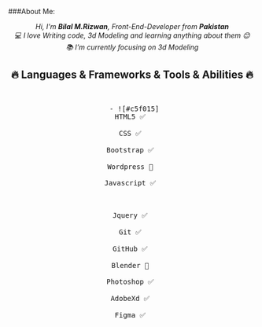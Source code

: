 ###About Me:
<p align="center">
    <i>
        Hi, I'm <b>Bilal M.Rizwan</b>, Front-End-Developer from <b>Pakistan</b> 
        <br>
        💻 I love Writing code, 3d Modeling and learning anything about them 😊
        <br>
        📚 I’m currently focusing on 3d Modeling
    </i>
    <br>
</p>

<h2 align="center">🔥 Languages & Frameworks & Tools & Abilities 🔥</h2><br>

<p align="center">
    <kbd> - ![#c5f015] <br>HTML5 ✅ <br> </kbd>
    <kbd> <br>CSS ✅ <br> </kbd>
    <kbd> <br>Bootstrap ✅ <br> </kbd>
    <kbd> <br>Wordpress 🔎 <br> </kbd>
    <kbd> <br>Javascript ✅ <br> </kbd>
    <br>
    <br>
    <kbd> <br>Jquery ✅ <br> </kbd>
    <kbd> <br>Git ✅ <br> </kbd>
    <kbd> <br>GitHub ✅ <br> </kbd>
    <kbd> <br>Blender 🔎 <br> </kbd>
    <kbd> <br>Photoshop ✅ <br> </kbd>
    <kbd> <br>AdobeXd ✅ <br> </kbd>
    <kbd> <br>Figma ✅ <br> </kbd>
</p>



